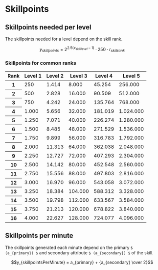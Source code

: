 # Skillpoints

## Skillpoints needed per level

The skillpoints needed for a level depend on the skill rank.

```math
 y_{skillpoints} = 2^{2.5(x_{skilllevel}-1)} \cdot 250 \cdot r_{skillrank}
 ```

### Skillpoints for common ranks

<table>
<thead>
<tr><th>Rank</th><th>Level 1</th><th>Level 2</th><th>Level 3</th><th>Level 4</th><th>Level 5</th></tr>
</thead>
<tbody>
<tr><th>1</th> <td>250</td>  <td>1.414</td> <td>8.000</td>  <td>45.254</td> <td>256.000</td></tr>
<tr><th>2</th> <td>500</td>  <td>2.828</td> <td>16.000</td> <td>90.509</td> <td>512.000</td></tr>
<tr><th>3</th> <td>750</td>  <td>4.242</td> <td>24.000</td> <td>135.764</td><td>768.000</td></tr>
<tr><th>4</th> <td>1.000</td><td>5.656</td> <td>32.000</td> <td>181.019</td><td>1.024.000</td></tr>
<tr><th>5</th> <td>1.250</td><td>7.071</td> <td>40.000</td> <td>226.274</td><td>1.280.000</td></tr>
<tr><th>6</th> <td>1.500</td><td>8.485</td> <td>48.000</td> <td>271.529</td><td>1.536.000</td></tr>
<tr><th>7</th> <td>1.750</td><td>9.899</td> <td>56.000</td> <td>316.783</td><td>1.792.000</td></tr>
<tr><th>8</th> <td>2.000</td><td>11.313</td><td>64.000</td> <td>362.038</td><td>2.048.000</td></tr>
<tr><th>9</th> <td>2.250</td><td>12.727</td><td>72.000</td> <td>407.293</td><td>2.304.000</td></tr>
<tr><th>10</th><td>2.500</td><td>14.142</td><td>80.000</td> <td>452.548</td><td>2.560.000</td></tr>
<tr><th>11</th><td>2.750</td><td>15.556</td><td>88.000</td> <td>497.803</td><td>2.816.000</td></tr>
<tr><th>12</th><td>3.000</td><td>16.970</td><td>96.000</td> <td>543.058</td><td>3.072.000</td></tr>
<tr><th>13</th><td>3.250</td><td>18.384</td><td>104.000</td><td>588.312</td><td>3.328.000</td></tr>
<tr><th>14</th><td>3.500</td><td>19.798</td><td>112.000</td><td>633.567</td><td>3.584.000</td></tr>
<tr><th>15</th><td>3.750</td><td>21.213</td><td>120.000</td><td>678.822</td><td>3.840.000</td></tr>
<tr><th>16</th><td>4.000</td><td>22.627</td><td>128.000</td><td>724.077</td><td>4.096.000</td></tr>
</tbody>
</table>

## Skillpoints per minute

The skillpoints generated each minute depend on the primary ``$ (a_{primary}) $`` and secondary attribute ``$ (a_{secondary}) $`` of the skill.                             

```math
y_{skillpointsPerMinute} = a_{primary} + {a_{secondary} \over 2}
```